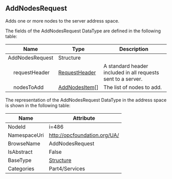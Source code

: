 <!-- datatype -->
## AddNodesRequest
Adds one or more nodes to the server address space.  
<!-- end of description -->
The fields of the AddNodesRequest DataType are defined in the following table:  

|Name|Type|Description|
|---|---|---|
|AddNodesRequest|Structure||
|&nbsp;&nbsp;&nbsp;&nbsp;requestHeader|[RequestHeader](../../../Part4/Services/RequestHeader/readme.md)|A standard header included in all requests sent to a server.|
|&nbsp;&nbsp;&nbsp;&nbsp;nodesToAdd|[AddNodesItem](../../../Part4/DataTypes/AddNodesItem/readme.md)[]|The list of nodes to add.|

The representation of the AddNodesRequest DataType in the address space is shown in the following table:  

|Name|Attribute|
|---|---|
|NodeId|i=486|
|NamespaceUri|http://opcfoundation.org/UA/|
|BrowseName|AddNodesRequest|
|IsAbstract|False|
|BaseType|[Structure](../../../Part3/DataTypes/Structure/readme.md)|
|Categories|Part4/Services|

